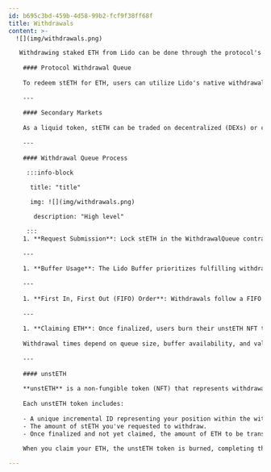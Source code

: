 ```yaml
---
id: b695c3bd-459b-4d58-99b2-fcf9f38ff68f
title: Withdrawals
content: >-
  ![](img/withdrawals.png)

   Withdrawing staked ETH from Lido can be done through the protocol's Withdrawal Queue or by swapping stETH on secondary markets, providing flexibility for users based on their needs and market conditions.
    
    #### Protocol Withdrawal Queue
    
    To redeem stETH for ETH, users can utilize Lido's native withdrawal process. By placing stETH in the Withdrawal Queue, users join a First-In-First-Out (FIFO) line. The maximum withdrawable ETH amount matches the stETH provided for redemption and cannot exceed this amount. While in the queue, users remain exposed to slashing risks — this prevents attempts to avoid losses that are socialized across the protocol. Withdrawal time depends on the queue size, Ethereum's validator exit rate, and the available ETH in the Lido Buffer. Estimated wait times are displayed before submitting or checking requests on the [stake.lido.fi](https://stake.lido.fi/withdrawals/request) interface. Details of the estimation algorithm are available [here](https://github.com/lidofinance/withdrawals-api/blob/develop/how-estimation-works.md).
    
    ---
    
    #### Secondary Markets
    
    As a liquid token, stETH can be traded on decentralized (DEXs) or centralized exchanges (CEXs) without waiting for the unstaking process. Selling stETH for ETH or other tokens provides instant liquidity, but the price may differ from ETH based on market supply and demand. Unlike stablecoins, stETH is intentionally not pegged to ETH.
    
    ---
    
    #### Withdrawal Queue Process
    
     :::info-block

      title: "title"

      img: ![](img/withdrawals.png)

       description: "High level"

     :::
    1. **Request Submission**: Lock stETH in the WithdrawalQueue contract to initiate withdrawal and receive an unstETH (see below) representing the queued position and projected ETH amount.
    
    ---
    
    1. **Buffer Usage**: The Lido Buffer prioritizes fulfilling withdrawals using available ETH. If insufficient, validators are exited to meet the demand.
    
    ---
    
    1. **First In, First Out (FIFO) Order**: Withdrawals follow a FIFO order, finalized in daily batches when the AccountingOracle updates protocol balances and burns the corresponding stETH.
    
    ---
    
    1. **Claiming ETH**: Once finalized, users burn their unstETH NFT to receive ETH, completing the process.
    
    Withdrawal times depend on queue size, buffer availability, and validator exit dynamics. High demand may increase wait times, with secondary markets providing an alternative for quick liquidity
    
    ---
    
    #### unstETH
    
    **unstETH** is a non-fungible token (NFT) that represents withdrawal requests you've placed in the protocol. When you initiate a withdrawal, unstETH is minted to represent your position in the withdrawal queue. This token is transferable and can potentially be integrated into DeFi applications.
    
    Each unstETH token includes:
    
    - A unique incremental ID representing your position within the withdrawal queue.
    - The amount of stETH you've requested to withdraw.
    - Once finalized and not yet claimed, the amount of ETH to be transferred to you.
    
    When you claim your ETH, the unstETH token is burned, completing the withdrawal process.

---
```

